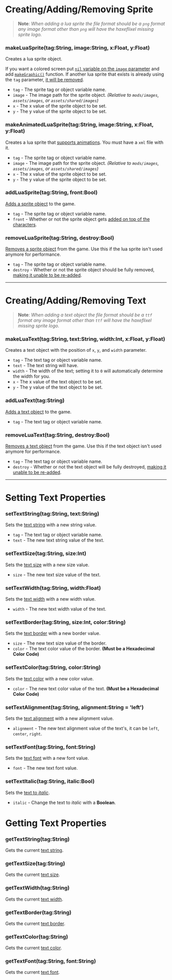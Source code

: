 # Creating/Adding/Removing Sprite
> **Note**: _When adding a lua sprite the file format should be a `png` format any image format other than `png` will have the haxeflixel missing sprite logo._

### makeLuaSprite(tag:String, image:String, x:Float, y:Float)
Creates a lua sprite object. 

If you want a colored screen put <ins>`nil` variable on the `image` parameter</ins> and add [`makeGraphic()`](https://github.com/Meme1079/PsychWiki/wiki/Lua-Script-API:-Object-Functions#makegraphictagstring-widthint-heightint-colorstring) function. If another lua sprite that exists is already using the `tag` parameter, <ins>it will be removed</ins>.

- `tag` - The sprite tag or object variable name.
- `image` - The image path for the sprite object. _(Relative to `mods/images`, `assets/images`, or `assets/shared/images`)_
- `x` - The x value of the sprite object to be set.
- `y` - The y value of the sprite object to be set.

### makeAnimatedLuaSprite(tag:String, image:String, x:Float, y:Float)
Creates a lua sprite that <ins>supports animations</ins>. You must have a `xml` file with it.

- `tag` - The sprite tag or object variable name.
- `image` - The image path for the sprite object. _(Relative to `mods/images`, `assets/images`, or `assets/shared/images`)_
- `x` - The x value of the sprite object to be set.
- `y` - The y value of the sprite object to be set.

### addLuaSprite(tag:String, front:Bool)
<ins>Adds a sprite object</ins> to the game.

- `tag` - The sprite tag or object variable name.
- `front` - Whether or not the sprite object gets <ins>added on top of the characters</ins>.

### removeLuaSprite(tag:String, destroy:Bool)
<ins>Removes a sprite object</ins> from the game. Use this if the lua sprite isn't used anymore for performance.

- `tag` - The sprite tag or object variable name.
- `destroy` - Whether or not the sprite object should be fully removed, <ins>making it unable to be re-added</ins>.

***

# Creating/Adding/Removing Text
> **Note**: _When adding a text object the file format should be a `ttf` format any image format other than `ttf` will have the haxeflixel missing sprite logo._

### makeLuaText(tag:String, text:String, width:Int, x:Float, y:Float)
Creates a text object with the position of `x`, `y`, and `width` parameter.

- `tag` - The text tag or object variable name.
- `text` - The text string will have.
- `width` - The width of the text; setting it to `0` will automatically determine the width for you.
- `x` - The x value of the text object to be set.
- `y` - The y value of the text object to be set.

### addLuaText(tag:String)
<ins>Adds a text object</ins> to the game.

- `tag` - The text tag or object variable name.

### removeLuaText(tag:String, destroy:Bool)
<ins>Removes a text object</ins> from the game. Use this if the text object isn't used anymore for performance.

- `tag` - The text tag or object variable name.
- `destroy` - Whether or not the text object will be fully destroyed, <ins>making it unable to be re-added</ins>.

***

# Setting Text Properties
### setTextString(tag:String, text:String)
Sets the <ins>text string</ins> with a new string value.

- `tag` - The text tag or object variable name.
- `text` - The new text string value of the text.

### setTextSize(tag:String, size:Int)
Sets the <ins>text size</ins> with a new size value.

- `size` - The new text size value of the text.

### setTextWidth(tag:String, width:Float)
Sets the <ins>text width</ins> with a new width value.

- `width` - The new text width value of the text.

### setTextBorder(tag:String, size:Int, color:String)
Sets the <ins>text border</ins> with a new border value.

- `size` - The new text size value of the border.
- `color` - The text color value of the border. **(Must be a Hexadecimal Color Code)**

### setTextColor(tag:String, color:String)
Sets the <ins>text color</ins> with a new color value.

- `color` - The new text color value of the text. **(Must be a Hexadecimal Color Code)**

### setTextAlignment(tag:String, alignment:String = 'left')
Sets the <ins>text alignment</ins> with a new alignment value.

- `alignment` - The new text alignment value of the text's, it can be `left`, `center`, `right`. 

### setTextFont(tag:String, font:String)
Sets the <ins>text font</ins> with a new font value.

- `font` - The new text font value.

### setTextItalic(tag:String, italic:Bool)
Sets the <ins>text to _italic_</ins>.

- `italic` - Change the text to _italic_ with a **Boolean**.

# Getting Text Properties
### getTextString(tag:String)
Gets the current <ins>text string</ins>.

### getTextSize(tag:String)
Gets the current <ins>text size</ins>.

### getTextWidth(tag:String)
Gets the current <ins>text width</ins>.

### getTextBorder(tag:String)
Gets the current <ins>text border</ins>.

### getTextColor(tag:String)
Gets the current <ins>text color</ins>.

### getTextFont(tag:String, font:String)
Gets the current <ins>text font</ins>.